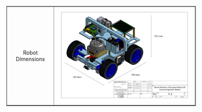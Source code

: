 <table border="1" style="width: 100%; border-collapse: collapse;">
            <td style="text-align: center; vertical-align: middle; width: 25%;">Robot Dimensions</td>
            <td style="text-align: center; vertical-align: middle;">
                <img src="https://github.com/DexterTaha/WRO-FE-2024-Mindcraft-International/blob/main/Models/Drawing%20Dimensions%20Robot.png" width="1000" alt="Salman Derdeb">
            </td>
</table>
